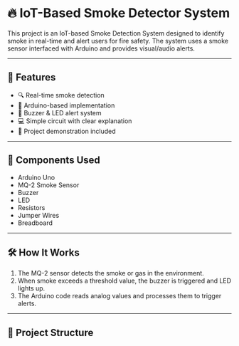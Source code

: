 # 🔥 IoT-Based Smoke Detector System

This project is an IoT-based Smoke Detection System designed to identify smoke in real-time and alert users for fire safety. The system uses a smoke sensor interfaced with Arduino and provides visual/audio alerts.

---

## 📌 Features

- 🔍 Real-time smoke detection
- 🧠 Arduino-based implementation
- 🔔 Buzzer & LED alert system
- 💻 Simple circuit with clear explanation
- 🎥 Project demonstration included

---

## 🧰 Components Used

- Arduino Uno
- MQ-2 Smoke Sensor
- Buzzer
- LED
- Resistors
- Jumper Wires
- Breadboard

---

## 🛠️ How It Works

1. The MQ-2 sensor detects the smoke or gas in the environment.
2. When smoke exceeds a threshold value, the buzzer is triggered and LED lights up.
3. The Arduino code reads analog values and processes them to trigger alerts.

---

## 📁 Project Structure


